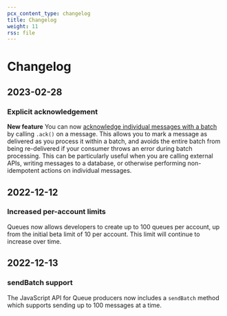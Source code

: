 ```yaml
---
pcx_content_type: changelog
title: Changelog
weight: 11
rss: file
---
```


# Changelog

## 2023-02-28

### Explicit acknowledgement

**New feature** You can now [acknowledge individual messages with a batch](https://developers.cloudflare.com/queues/learning/batching-retries/#explicit-acknowledgment) by calling `.ack()` on a message. This allows you to mark a message as delivered as you process it within a batch, and avoids the entire batch from being re-delivered if your consumer throws an error during batch processing. This can be particularly useful when you are calling external APIs, writing messages to a database, or otherwise performing non-idempotent actions on individual messages.

## 2022-12-12

### Increased per-account limits

Queues now allows developers to create up to 100 queues per account, up from the initial beta limit of 10 per account. This limit will continue to increase over time.

## 2022-12-13

### sendBatch support

The JavaScript API for Queue producers now includes a `sendBatch` method which supports sending up to 100 messages at a time.
